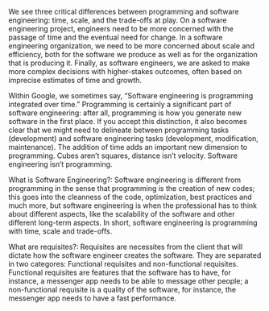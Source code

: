 We see three critical differences between programming and software engineering: time, scale, and the trade-offs at play.   On a software engineering project, engineers need to be more concerned with the passage of time and the eventual need for change. In a software engineering organization, we need to be more concerned about scale and efficiency, both for the software we produce as well as for the organization that is producing it. Finally, as software engineers, we are asked to make more complex decisions with higher-stakes outcomes, often based on imprecise estimates of time and growth.

Within Google, we sometimes say, “Software engineering is programming integrated over time.” Programming  is certainly a significant part of software engineering: after all, programming is how you generate new software in the first place. If you accept this distinction, it also becomes clear that we might need to delineate between programming tasks (development) and software engineering tasks (development, modification, maintenance). The addition of time adds an important new dimension to programming. Cubes aren’t squares, distance isn’t velocity. Software engineering isn’t programming.


What is Software Engineering?: Software engineering is different from programming in the sense that programming is the creation of new codes; this goes into the cleanness of the code, optimization, best practices and much more, but software engineering is when the professional has to think about different aspects, like the scalability of the software and other different long-term aspects. In short, software engineering is programming with time, scale and trade-offs.

What are requisites?: Requisites are necessites from the client that will dictate how the software engineer creates the software. They are separated in two categores: Functional requisites and non-functional requisites. Functional requisites are features that the software has to have, for instance, a messenger app needs to be able to message other people; a non-functional requisite is a quality of the software, for instance, the messenger app needs to have a fast performance.
